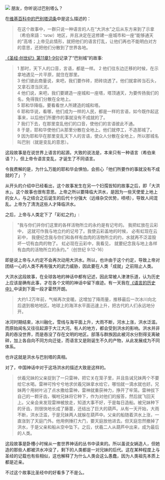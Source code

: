 ![](https://ws2.sinaimg.cn/large/006tKfTcgy1fintc8yw7aj30p00e2wfe.jpg)
朋友，你听说过巴别塔么？

在[维基百科中的巴别塔词条](https://www.wikiwand.com/zh/%E5%B7%B4%E5%88%A5%E5%A1%94)中是这么描述的：
>在这个故事中，一群只说一种语言的人在“大洪水”之后从东方来到了示拿（希伯來語：שנער‎‎）地区，并且决定在这修建一座城市和一座“能够通天的”高塔；上帝见此情形，就把他们的语言打乱，让他们再也不能明白对方的意思，还把他们分散到了世界各地。

[《圣经·创世纪》第11章1-9句](https://www.wordproject.org/bibles/gb/01/11.htm#0)记录了“巴别城”的故事:

>1 那时，天下人的口音，言语，都是一样。 
2 他们往东边迁移的时候，在示拿地遇见一片平原，就住在那里。 <br />
3 他们彼此商量说，来吧，我们要作砖，把砖烧透了。他们就拿砖当石头，又拿石漆当灰泥。 <br />
4 他们说，来吧，我们要建造一座城和一座塔，塔顶通天，为要传扬我们的名，免得我们分散在全地上。<br /> 
5 耶和华降临，要看看世人所建造的城和塔。 <br />
6 耶和华说，看哪，他们成为一样的人民，都是一样的言语，如今既作起这事来，以后他们所要作的事就没有不成就的了。 <br />
7 我们下去，在那里变乱他们的口音，使他们的言语彼此不通。 <br />
8 于是，耶和华使他们从那里分散在全地上。他们就停工，不造那城了。<br /> 
9 因为耶和华在那里变乱天下人的言语，使众人分散在全地上，所以那城名叫巴别（就是变乱的意思）。

这段故事是在说世界上语言的起源。大致的说法是，本来只有一种语言（希伯来语？），但上帝令语言变乱，才诞生了不同语言。

令我费解的是，为什么万能的耶和华会惧怕，会担心「他们所要作的事就没有不成就的了」？

从开头的介绍中已经看出，这个故事发生在另一个妇孺皆知的故事之后，即「大洪水」。这个故事也很有意思。上帝之所以要降临大洪水，是因为一些天使爱上地上的女人，与之结合之后诞生的后代十分强大（远缘杂交优势，啧啧），导致人间混乱。上帝为了清洗这些人才降临洪水。

之后，上帝与人类定下了「彩虹之约」:
>"我与你们并你们这里的各样活物所立的永约是有记号的。 我把虹放在云彩中， 这就可作我与地立约的记号了。我使云彩盖地的时候， 必有虹现在云彩中， 我便纪念我与你们和各样有血肉的活物所立的约，水就再不泛滥毁坏一切有血肉的物了。 虹必现在云彩中，我看见， 就要纪念我与地上各样有血肉的活物所立的永约。”（创世纪 9:12-16）

即是说上帝与人约定不会再次动用大洪水。所以，也许由于这个约定，导致上帝对团结一心的人类不再有强大的武力威胁，因此要在人类「成就」之前阻止人类。

大洪水这段故事，在全球各地的神话中都有记述，因此常被人津津乐道，认为历史上应该是确有此事，才在各个文明的神话中留下痕迹。有一天我在[《语言的历史中》](https://book.douban.com/subject/10748718/)中读到下面一段才霍然开朗。
>大约1.2万年前，气候再次变暖。这增加了降雨量，推移最后一次冰川向北后退到极地地区。地球上的海洋水平面迅速上升，把古代的人们永远地分开。

冰河时期结束，冰川融化，雪线与海平面上升，大雨不断，河水上涨，洪水泛滥。而原始闻名又往往起源于大江大河。有人的地方，都会受到洪水的影响。洪水并非真的吞没世界，而是吞没了存在文明的地区。部落与群族因此被河水分割得支离破碎，加上各自向不同方向迁徙，而语言又是刚诞生不久的产物，从此发展成为不同体系。

也许这就是洪水与巴别塔的真相。

对了，中国神话中对于这场洪水的描述大致是这样的。

>伏羲兄妹的父亲捉到了一只雷神，把它关在笼子里，并且告诫兄妹两个不要给它水喝。雷神可怜兮兮地求伏羲兄妹拿水给它，哪怕就一滴水就也好。兄妹两个用树叶沾了点水撒给雷神，雷神就重获神力，挣开了牢笼。雷神拔下自己的一颗牙齿，嘱咐兄妹将它种下，作为对他们的报答，然后就飞回天上。父亲会来发现雷神被放走，知道大事不好，于是每日造船。被兄妹种下的牙齿，则很快地长成了藤蔓，还结出了巨大的葫芦。从有一天开始，大雨不断，洪水泛滥，于是兄妹两人就躲在葫芦中。父亲的船随着洪水上涨，一直涨到了天庭门外。他用例捶打大门，要天庭放他进去。但天庭忽然撤掉了洪水，于是父亲和船从空中坠下。之后，伏羲二人从葫芦中出来，成为最后的人类。

这段故事是卧槽小时候从一套世界神话的丛书中读来的。所以虽说女娲造人，但她造的那些人都被洪水冲没了，剩下的人类都是一对兄妹的后代。这在某种程度上与圣经的记载也有些相似，这也解释了为什么人类会这么愚蠢，因为人类祖先本质上都是近亲。

不过这个故事比圣经中的好看多了不是么。
